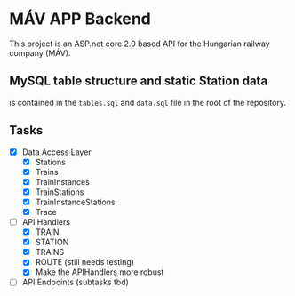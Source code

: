 # MÁV APP Backend

This project is an ASP.net core 2.0 based API for the Hungarian railway company (MÁV).

## MySQL table structure and static Station data

is contained in the `tables.sql` and `data.sql` file in the root of the repository.

## Tasks

- [x] Data Access Layer
  - [x] Stations
  - [x] Trains
  - [x] TrainInstances
  - [x] TrainStations
  - [x] TrainInstanceStations
  - [x] Trace

- [ ] API Handlers
  - [x] TRAIN
  - [x] STATION
  - [x] TRAINS
  - [x] ROUTE (still needs testing)
  - [x] Make the APIHandlers more robust

- [ ] API Endpoints (subtasks tbd)